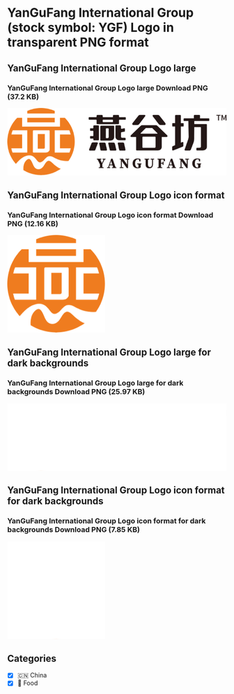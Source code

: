 # YanGuFang International Group (stock symbol: YGF) Logo in transparent PNG format

## YanGuFang International Group Logo large

### YanGuFang International Group Logo large Download PNG (37.2 KB)

![YanGuFang International Group Logo large Download PNG (37.2 KB)](/img/orig/YGF_BIG-eb53a5be.png)

## YanGuFang International Group Logo icon format

### YanGuFang International Group Logo icon format Download PNG (12.16 KB)

![YanGuFang International Group Logo icon format Download PNG (12.16 KB)](/img/orig/YGF-69be67d9.png)

## YanGuFang International Group Logo large for dark backgrounds

### YanGuFang International Group Logo large for dark backgrounds Download PNG (25.97 KB)

![YanGuFang International Group Logo large for dark backgrounds Download PNG (25.97 KB)](/img/orig/YGF_BIG.D-d2771414.png)

## YanGuFang International Group Logo icon format for dark backgrounds

### YanGuFang International Group Logo icon format for dark backgrounds Download PNG (7.85 KB)

![YanGuFang International Group Logo icon format for dark backgrounds Download PNG (7.85 KB)](/img/orig/YGF.D-3a5a86da.png)



## Categories
- [x] 🇨🇳 China
- [x] 🍴 Food

